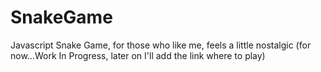 # SnakeGame

Javascript Snake Game, for those who like me, feels a little nostalgic (for now...Work In Progress, later on I'll add the link where to play)
